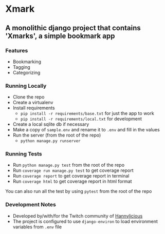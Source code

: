 # Xmark #
## A monolithic django project that contains 'Xmarks', a simple bookmark app ##

### Features ###
* Bookmarking
* Tagging
* Categorizing

### Running Locally ###
* Clone the repo
* Create a virtualenv
* Install requirements 
  * `pip install -r requirements/base.txt` for just the app to work
  * `pip install -r requirements/local.txt` for development
* Create a local sqlite db if necessary
* Make a copy of `sample.env` and rename it to `.env` and fill in the values
* Run the server (from the root of the repo)
  * `python manage.py runserver`


### Running Tests ###
* Run `python manage.py test` from the root of the repo
* Run `coverage run manage.py test` to get coverage report
* Run `coverage report` to get coverage report in terminal
* Run `coverage html` to get coverage report in html format

You can also run all the test by using `pytest` from the root of the repo

### Development Notes ###
* Developed by/with/for the Twitch community of [Hannylicious](https://twitch.tv/hannylicious)
* The project is configured to use `django-environ` to load environment variables from `.env` file

